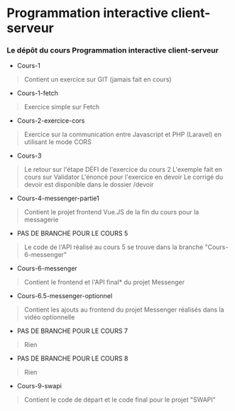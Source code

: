 # Programmation interactive client-serveur
### Le dépôt du cours Programmation interactive client-serveur

- Cours-1
> Contient un exercice sur GIT (jamais fait en cours)
- Cours-1-fetch
> Exercice simple sur Fetch
- Cours-2-exercice-cors
> Exercice sur la communication entre Javascript et PHP (Laravel) en utilisant le mode CORS
- Cours-3
> Le retour sur l'étape DÉFI de l'exercice du cours 2
> L'exemple fait en cours sur Validator
> L'énoncé pour l'exercice en devoir
> Le corrigé du devoir est disponible dans le dossier /devoir
- Cours-4-messenger-partie1
> Contient le projet frontend Vue.JS de la fin du cours pour la messagerie
- PAS DE BRANCHE POUR LE COURS 5
> Le code de l'API réalisé au cours 5 se trouve dans la branche "Cours-6-messenger"
- Cours-6-messenger
> Contient le frontend et l'API final* du projet Messenger
- Cours-6.5-messenger-optionnel
> Contient les ajouts au frontend du projet Messenger réalisés dans la vidéo optionnelle
- PAS DE BRANCHE POUR LE COURS 7
> Rien
- PAS DE BRANCHE POUR LE COURS 8
> Rien
- Cours-9-swapi
> Contient le code de départ et le code final pour le projet "SWAPI"
